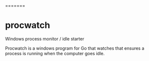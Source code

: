 =======
# procwatch
Windows process monitor / idle starter

Procwatch is a windows program for Go that watches that ensures a process is running when the computer goes idle.
